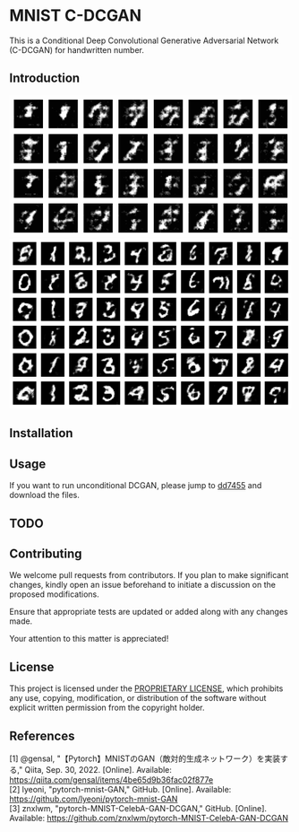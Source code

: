 # MNIST C-DCGAN

This is a Conditional Deep Convolutional Generative Adversarial Network (C-DCGAN) for handwritten number.

## Introduction

<div align="center">
    <img src="./asset/MNIST.gif" />
</div>

<div align="center">
    <img src="./asset/C-DCGAN.png" />
</div>

## Installation

## Usage

If you want to run unconditional DCGAN, please jump to [dd7455](https://github.com/91d906h4/MNIST-C-DCGAN/tree/dd7455ee1727d4148dada590e0fd710ef787c71a) and download the files.

## TODO

## Contributing

We welcome pull requests from contributors. If you plan to make significant changes, kindly open an issue beforehand to initiate a discussion on the proposed modifications.

Ensure that appropriate tests are updated or added along with any changes made.

Your attention to this matter is appreciated!

## License

This project is licensed under the [PROPRIETARY LICENSE](https://github.com/91d906h4/H-Go/blob/main/LICENSE), which prohibits any use, copying, modification, or distribution of the software without explicit written permission from the copyright holder.

## References

[1] @gensal, "【Pytorch】MNISTのGAN（敵対的生成ネットワーク）を実装する," Qiita, Sep. 30, 2022. [Online]. Available: https://qiita.com/gensal/items/4be65d9b36fac02f877e<br />
[2] lyeoni, "pytorch-mnist-GAN," GitHub. [Online]. Available: https://github.com/lyeoni/pytorch-mnist-GAN<br />
[3] znxlwm, "pytorch-MNIST-CelebA-GAN-DCGAN," GitHub. [Online]. Available: https://github.com/znxlwm/pytorch-MNIST-CelebA-GAN-DCGAN